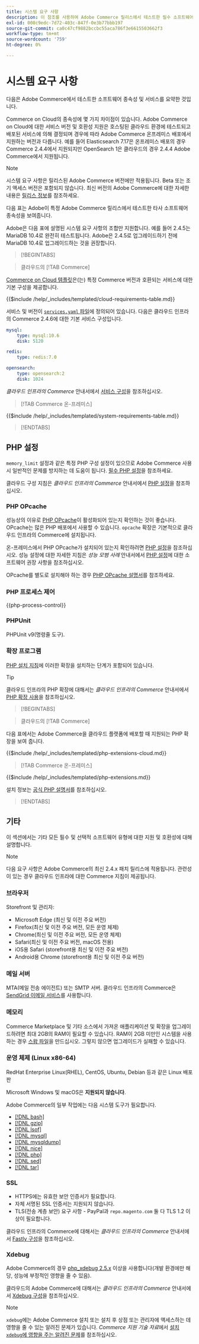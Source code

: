 ```yaml
---
title: 시스템 요구 사항
description: 이 참조를 사용하여 Adobe Commerce 릴리스에서 테스트한 필수 소프트웨어 종속성을 식별합니다.
exl-id: 008c9edc-7d72-403c-847f-0e3b77bbb197
source-git-commit: ca0c47cf9882bccbc55aca786f3e6615503662f3
workflow-type: tm+mt
source-wordcount: '759'
ht-degree: 0%

---
```


# 시스템 요구 사항

다음은 Adobe Commerce에서 테스트한 소프트웨어 종속성 및 서비스를 요약한 것입니다.

Commerce on Cloud의 종속성에 몇 가지 차이점이 있습니다. Adobe Commerce on Cloud에 대한 서비스 버전 및 호환성 지원은 호스팅된 클라우드 환경에 테스트되고 배포된 서비스에 의해 결정되며 경우에 따라 Adobe Commerce 온프레미스 배포에서 지원하는 버전과 다릅니다. 예를 들어 Elasticsearch 7.17은 온프레미스 배포의 경우 Commerce 2.4.4에서 지원되지만 OpenSearch 1은 클라우드의 경우 2.4.4 Adobe Commerce에서 지원됩니다.

>[!NOTE]
>
>시스템 요구 사항은 릴리스된 Adobe Commerce 버전에만 적용됩니다. Beta 또는 조기 액세스 버전은 포함되지 않습니다. 최신 버전의 Adobe Commerce에 대한 자세한 내용은 [릴리스 정보](../release/release-notes/overview.md)를 참조하세요.

다음 표는 Adobe이 특정 Adobe Commerce 릴리스에서 테스트한 타사 소프트웨어 종속성을 보여줍니다.

Adobe은 다음 표에 설명된 시스템 요구 사항의 조합만 지원합니다. 예를 들어 2.4.5는 MariaDB 10.4로 완전히 테스트됩니다. Adobe은 2.4.5로 업그레이드하기 전에 MariaDB 10.4로 업그레이드하는 것을 권장합니다.

>[!BEGINTABS]

>클라우드의 [!TAB Commerce]

[Commerce on Cloud 템플릿](https://github.com/magento/magento-cloud)은(는) 특정 Commerce 버전과 호환되는 서비스에 대한 기본 구성을 제공합니다.

{{$include /help/_includes/templated/cloud-requirements-table.md}}

서비스 및 버전이 [`services.yaml` 파일](https://github.com/magento/magento-cloud/blob/master/.magento/services.yaml)에 정의되어 있습니다. 다음은 클라우드 인프라의 Commerce 2.4.6에 대한 기본 서비스 구성입니다.

```yaml
mysql:
    type: mysql:10.6
    disk: 5120

redis:
    type: redis:7.0

opensearch:
    type: opensearch:2
    disk: 1024
```

_클라우드 인프라의 Commerce_ 안내서에서 [서비스 구성](https://experienceleague.adobe.com/docs/commerce-cloud-service/user-guide/configure/service/services-yaml.html)을 참조하십시오.

>[!TAB Commerce 온-프레미스]

{{$include /help/_includes/templated/system-requirements-table.md}}

>[!ENDTABS]

## PHP 설정

`memory_limit` 설정과 같은 특정 PHP 구성 설정이 있으므로 Adobe Commerce 사용 시 일반적인 문제를 방지하는 데 도움이 됩니다. [필수 PHP 설정](prerequisites/php-settings.md)을 참조하세요.

클라우드 구성 지침은 _클라우드 인프라의 Commerce_ 안내서에서 [PHP 설정](https://experienceleague.adobe.com/docs/commerce-cloud-service/user-guide/configure/app/php-settings.html)을 참조하십시오.

### PHP OPcache

성능상의 이유로 [PHP OPcache](https://www.php.net/manual/en/intro.opcache.php)이 활성화되어 있는지 확인하는 것이 좋습니다. OPcache는 많은 PHP 배포에서 사용할 수 있습니다. `opcache` 확장은 기본적으로 클라우드 인프라의 Commerce에 설치됩니다.

온-프레미스에서 PHP OPcache가 설치되어 있는지 확인하려면 [PHP 설정](prerequisites/php-settings.md)을 참조하십시오. 성능 설정에 대한 자세한 지침은 _성능 모범 사례_ 안내서에서 [PHP 설정](https://experienceleague.adobe.com/docs/commerce-operations/performance-best-practices/software.html#php-settings)에 대한 소프트웨어 권장 사항을 참조하십시오.

OPcache를 별도로 설치해야 하는 경우 [PHP OPcache 설명서](https://www.php.net/manual/en/opcache.setup.php)를 참조하세요.

### PHP 프로세스 제어

{{php-process-control}}

### PHPUnit

PHPUnit v9(명령줄 도구).

### 확장 프로그램

[PHP 설치 지침](prerequisites/php-settings.md)에 이러한 확장을 설치하는 단계가 포함되어 있습니다.

>[!TIP]
>
>클라우드 인프라의 PHP 확장에 대해서는 _클라우드 인프라의 Commerce_ 안내서에서 [PHP 확장 사용](https://experienceleague.adobe.com/docs/commerce-cloud-service/user-guide/configure/app/php-settings.html#enable-extensions)을 참조하십시오.

>[!BEGINTABS]

>클라우드의 [!TAB Commerce]

다음 표에서는 Adobe Commerce을 클라우드 플랫폼에 배포할 때 지원되는 PHP 확장을 보여 줍니다.

{{$include /help/_includes/templated/php-extensions-cloud.md}}

>[!TAB Commerce 온-프레미스]

{{$include /help/_includes/templated/php-extensions.md}}

설치 정보는 [공식 PHP 설명서](https://www.php.net/manual/en/extensions.php)를 참조하십시오.

>[!ENDTABS]

## 기타

이 섹션에서는 기타 모든 필수 및 선택적 소프트웨어 유형에 대한 지원 및 호환성에 대해 설명합니다.

>[!NOTE]
>
>다음 요구 사항은 Adobe Commerce의 최신 2.4.x 패치 릴리스에 적용됩니다. 관련성이 있는 경우 클라우드 인프라에 대한 Commerce 지침이 제공됩니다.

### 브라우저

Storefront 및 관리자:

- Microsoft Edge (최신 및 이전 주요 버전)
- Firefox(최신 및 이전 주요 버전, 모든 운영 체제)
- Chrome(최신 및 이전 주요 버전, 모든 운영 체제)
- Safari(최신 및 이전 주요 버전, macOS 전용)
- iOS용 Safari (storefront용 최신 및 이전 주요 버전)
- Android용 Chrome (storefront용 최신 및 이전 주요 버전)

### 메일 서버

MTA(메일 전송 에이전트) 또는 SMTP 서버. 클라우드 인프라의 Commerce은 [SendGrid 이메일 서비스](https://experienceleague.adobe.com/docs/commerce-cloud-service/user-guide/project/sendgrid.html)를 사용합니다.

### 메모리

Commerce Marketplace 및 기타 소스에서 가져온 애플리케이션 및 확장을 업그레이드하려면 최대 2GB의 RAM이 필요할 수 있습니다. RAM이 2GB 미만인 시스템을 사용하는 경우 [스왑 파일](https://support.magento.com/hc/en-us/articles/360032980432)을 만드십시오. 그렇지 않으면 업그레이드가 실패할 수 있습니다.

### 운영 체제 (Linux x86-64)

RedHat Enterprise Linux(RHEL), CentOS, Ubuntu, Debian 등과 같은 Linux 배포판

Microsoft Windows 및 macOS은 **지원되지 않습니다**.

Adobe Commerce의 일부 작업에는 다음 시스템 도구가 필요합니다.

- [[!DNL bash]](https://www.gnu.org/software/bash/)
- [[!DNL gzip]](https://www.gzip.org/)
- [[!DNL lsof]](https://linux.die.net/man/8/lsof)
- [[!DNL mysql]](https://www.mysql.com/)
- [[!DNL mysqldump]](https://dev.mysql.com/doc/refman/8.0/en/mysqldump.html)
- [[!DNL nice]](https://linux.die.net/man/1/nice)
- [[!DNL php]](https://www.php.net/)
- [[!DNL sed]](https://www.gnu.org/software/sed/manual/sed.html)
- [[!DNL tar]](https://linux.die.net/man/1/tar)

### SSL

- HTTPS에는 유효한 보안 인증서가 필요합니다.
- 자체 서명된 SSL 인증서는 지원되지 않습니다.
- TLS(전송 계층 보안) 요구 사항 - PayPal과 `repo.magento.com` 둘 다 TLS 1.2 이상이 필요합니다.

클라우드 인프라의 Commerce에 대해서는 _클라우드 인프라의 Commerce_ 안내서에서 [Fastly 구성](https://experienceleague.adobe.com/docs/commerce-cloud-service/user-guide/cdn/setup-fastly/fastly-configuration.html)을 참조하십시오.

### Xdebug

Adobe Commerce의 경우 [php_xdebug 2.5.x](https://xdebug.org/download) 이상을 사용합니다(개발 환경에만 해당, 성능에 부정적인 영향을 줄 수 있음).

클라우드의 Adobe Commerce에 대해서는 _클라우드 인프라의 Commerce_ 안내서에서 [Xdebug 구성](https://experienceleague.adobe.com/docs/commerce-cloud-service/user-guide/develop/test/debug.html)을 참조하십시오.

>[!NOTE]
>
>`xdebug`에는 Adobe Commerce 설치 또는 설치 후 상점 또는 관리자에 액세스하는 데 영향을 줄 수 있는 알려진 문제가 있습니다. _Commerce 지원 기술 자료_&#x200B;에서 [설치 `xdebug`에 영향을 주는 알려진 문제](https://experienceleague.adobe.com/docs/commerce-knowledge-base/kb/troubleshooting/miscellaneous/known-issues-that-affect-installation.html)를 참조하십시오.
